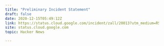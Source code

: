 ```yaml
---
title: "Preliminary Incident Statement"
draft: false
date: 2020-12-15T05:49:12Z
link: https://status.cloud.google.com/incident/zall/20013?utm_medium=RSS&utm_source=hune
site: status.cloud.google.com
topic: Hacker News  

---
```

